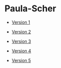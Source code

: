 Paula-Scher
===========

- [Version 1](https://LauraMitchell13.github.io/Paula-Scher/version1.html)
 
- [Version 2](https://LauraMitchell13.github.io/Paula-Scher/version2.html)

- [Version 3](https://LauraMitchell13.github.io/Paula-Scher/version3.html)

- [Version 4](https://LauraMitchell13.github.io/Paula-Scher/version4.html)

- [Version 5](https://LauraMitchell13.github.io/Paula-Scher/version5.html)


